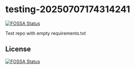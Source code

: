 # testing-20250707174314241
[![FOSSA Status](https://app.fossa.com/api/projects/git%2Bgithub.com%2Fkirogum%2Ftesting-20250707174314241.svg?type=shield)](https://app.fossa.com/projects/git%2Bgithub.com%2Fkirogum%2Ftesting-20250707174314241?ref=badge_shield)

Test repo with empty requirements.txt


## License
[![FOSSA Status](https://app.fossa.com/api/projects/git%2Bgithub.com%2Fkirogum%2Ftesting-20250707174314241.svg?type=large)](https://app.fossa.com/projects/git%2Bgithub.com%2Fkirogum%2Ftesting-20250707174314241?ref=badge_large)